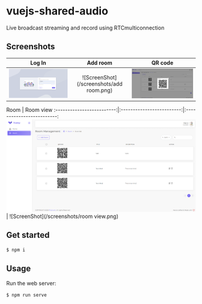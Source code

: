 # vuejs-shared-audio

Live broadcast streaming and record using RTCmulticonnection

## Screenshots

Log In	|	Add room	|	QR code
:-------------------------:|:-------------------------:|:-------------------------:
![ScreenShot](/screenshots/login.png)	|	![ScreenShot](/screenshots/add room.png)	|	![ScreenShot](/screenshots/qrcode.png)

Room	|	Room view
:-------------------------:|:-------------------------:|:-------------------------:
![ScreenShot](/screenshots/room.png)	|	![ScreenShot](/screenshots/room view.png)

## Get started

```sh
$ npm i
```

## Usage

Run the web server:
```sh
$ npm run serve
```
